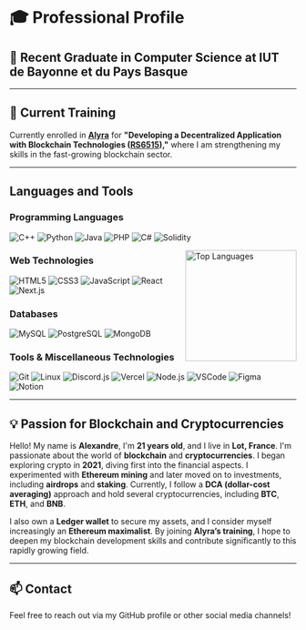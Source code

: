
# 🎓 **Professional Profile**

## 🌟 Recent Graduate in Computer Science at IUT de Bayonne et du Pays Basque

---

## 🚀 Current Training
Currently enrolled in **[Alyra](https://www.alyra.fr/)** for **"Developing a Decentralized Application with Blockchain Technologies ([RS6515](https://www.francecompetences.fr/recherche/rs/6515/)),"** where I am strengthening my skills in the fast-growing blockchain sector.

---

## Languages and Tools

### Programming Languages
![C++](https://skillicons.dev/icons?i=cpp) ![Python](https://skillicons.dev/icons?i=python) ![Java](https://skillicons.dev/icons?i=java) ![PHP](https://skillicons.dev/icons?i=php) ![C#](https://skillicons.dev/icons?i=cs) ![Solidity](https://skillicons.dev/icons?i=solidity)

<img align="right" height="195px" src="https://github-readme-stats.vercel.app/api/top-langs?username=alexandre-pascal&lang=en&layout=compact&theme=tokyonight" alt="Top Languages" />

### Web Technologies
![HTML5](https://skillicons.dev/icons?i=html) ![CSS3](https://skillicons.dev/icons?i=css) ![JavaScript](https://skillicons.dev/icons?i=js) ![React](https://skillicons.dev/icons?i=react) ![Next.js](https://skillicons.dev/icons?i=nextjs)

### Databases
![MySQL](https://skillicons.dev/icons?i=mysql) ![PostgreSQL](https://skillicons.dev/icons?i=postgres) ![MongoDB](https://skillicons.dev/icons?i=mongodb)

### Tools & Miscellaneous Technologies
![Git](https://skillicons.dev/icons?i=git) ![Linux](https://skillicons.dev/icons?i=linux) ![Discord.js](https://skillicons.dev/icons?i=discord) ![Vercel](https://skillicons.dev/icons?i=vercel) ![Node.js](https://skillicons.dev/icons?i=nodejs) ![VSCode](https://skillicons.dev/icons?i=vscode) ![Figma](https://skillicons.dev/icons?i=figma) ![Notion](https://skillicons.dev/icons?i=notion)

---

## 💡 Passion for Blockchain and Cryptocurrencies
Hello! My name is **Alexandre**, I'm **21 years old**, and I live in **Lot, France**. I'm passionate about the world of **blockchain** and **cryptocurrencies**. I began exploring crypto in **2021**, diving first into the financial aspects. I experimented with **Ethereum mining** and later moved on to investments, including **airdrops** and **staking**. Currently, I follow a **DCA (dollar-cost averaging)** approach and hold several cryptocurrencies, including **BTC**, **ETH**, and **BNB**.

I also own a **Ledger wallet** to secure my assets, and I consider myself increasingly an **Ethereum maximalist**. By joining **Alyra’s training**, I hope to deepen my blockchain development skills and contribute significantly to this rapidly growing field.

---

## 📫 Contact
Feel free to reach out via my GitHub profile or other social media channels!
